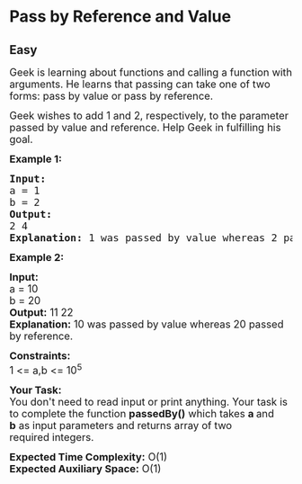 # Pass by Reference and Value
## Easy
<div class="problems_problem_content__Xm_eO"><p><span style="font-size:18px">Geek is learning about functions and calling a function with arguments. He learns that passing can take one of two forms: pass by value or pass by reference.</span></p>

<p><span style="font-size:18px">Geek wishes to add 1 and 2, respectively, to the parameter passed by value and reference. Help&nbsp;Geek in fulfilling his goal.</span></p>

<p><span style="font-size:18px"><strong>Example 1:</strong></span></p>

<pre><span style="font-size:18px"><strong>Input:</strong>
a = 1
b = 2
<strong>Output:</strong>
2 4
<strong>Explanation:</strong> 1 was passed by value whereas 2 passed by reference.</span></pre>

<p><span style="font-size:18px"><strong>Example 2:</strong></span></p>

<p><span style="font-size:18px"><strong>Input:</strong><br>
a = 10<br>
b = 20<br>
<strong>Output:</strong>&nbsp;11&nbsp;22<br>
<strong>Explanation:</strong> 10 was passed by value whereas 20 passed by reference.</span></p>

<p><span style="font-size:18px"><strong>Constraints:</strong><br>
1 &lt;= a,b &lt;= 10<sup>5</sup></span></p>

<p><span style="font-size:18px"><strong>Your Task:</strong><br>
You don't need to read input or print anything. Your task is to complete the function <strong>passedBy()</strong> which takes <strong>a&nbsp;</strong>and<strong> b</strong>&nbsp;as input parameters and returns array of two required&nbsp;integers.</span></p>

<p><span style="font-size:18px"><strong>Expected Time Complexity:</strong>&nbsp;O(1)<br>
<strong>Expected Auxiliary Space:</strong>&nbsp;O(1)</span></p>
</div>
